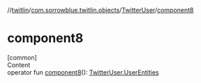//[twitlin](../../index.md)/[com.sorrowblue.twitlin.objects](../index.md)/[TwitterUser](index.md)/[component8](component8.md)



# component8  
[common]  
Content  
operator fun [component8](component8.md)(): [TwitterUser.UserEntities](-user-entities/index.md)  



